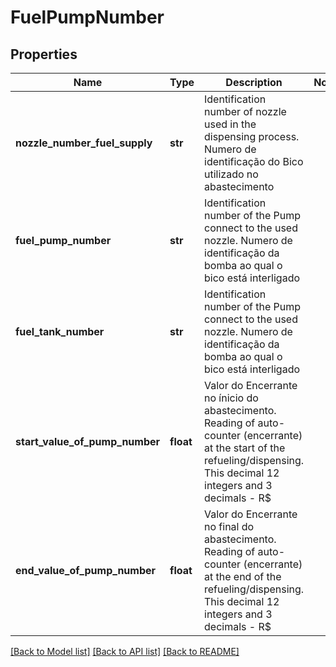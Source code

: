 # FuelPumpNumber

## Properties
Name | Type | Description | Notes
------------ | ------------- | ------------- | -------------
**nozzle_number_fuel_supply** | **str** | Identification number of nozzle used in the dispensing process.   Numero de identificação do Bico utilizado no abastecimento  | 
**fuel_pump_number** | **str** | Identification number of the Pump connect to the used nozzle.   Numero de identificação da bomba ao qual o bico está interligado  | 
**fuel_tank_number** | **str** | Identification number of the Pump connect to the used nozzle.   Numero de identificação da bomba ao qual o bico está interligado  | 
**start_value_of_pump_number** | **float** | Valor do Encerrante no ínicio do abastecimento.  Reading of auto-counter (encerrante) at the start of the refueling/dispensing. This decimal 12 integers and 3 decimals - R$  | 
**end_value_of_pump_number** | **float** | Valor do Encerrante no final do abastecimento.  Reading of auto-counter (encerrante) at the end of the refueling/dispensing. This decimal 12 integers and 3 decimals - R$  | 

[[Back to Model list]](../README.md#documentation-for-models) [[Back to API list]](../README.md#documentation-for-api-endpoints) [[Back to README]](../README.md)


